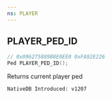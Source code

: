 ```yaml
---
ns: PLAYER
---
```

## PLAYER_PED_ID

```c
// 0x096275889B8E0EE0 0xFA92E226
Ped PLAYER_PED_ID();
```

Returns current player ped

```
NativeDB Introduced: v1207
```

